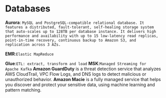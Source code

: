 # Databases
**Aurora**: `MySQL and PostgreSQL-compatible relational database. It features a distributed, fault-tolerant, self-healing storage system that auto-scales up to 128TB per database instance. It delivers high performance and availability with up to 15 low-latency read replicas, point-in-time recovery, continuous backup to Amazon S3, and replication across 3 AZs.`

**EMR**:`Elastic MapReduce`

**Glue**:`ETL: extract, transform and load`
**MSK**:`Managed Streaming for Apache Kafka`
**Amazon GuardDuty** is a threat detection service that analyzes AWS CloudTrail, VPC Flow Logs, and DNS logs to detect malicious or unauthorized behavior.
**Amazon Macie** is a fully managed service that helps you discover and protect your sensitive data, using machine learning and pattern matching.